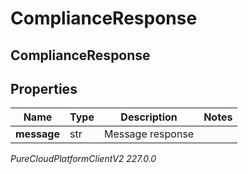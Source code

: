 # ComplianceResponse

## ComplianceResponse

## Properties

|Name | Type | Description | Notes|
|------------ | ------------- | ------------- | -------------|
| **message** | str | Message response | |



_PureCloudPlatformClientV2 227.0.0_
